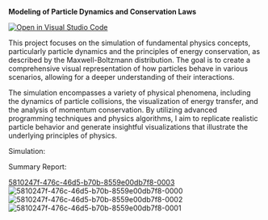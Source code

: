 **Modeling of Particle Dynamics and Conservation Laws**

[![Open in Visual Studio Code](https://classroom.github.com/assets/open-in-vscode-718a45dd9cf7e7f842a935f5ebbe5719a5e09af4491e668f4dbf3b35d5cca122.svg)](https://classroom.github.com/online_ide?assignment_repo_id=15116515&assignment_repo_type=AssignmentRepo)

This project focuses on the simulation of fundamental physics concepts, particularly particle dynamics and the principles of energy conservation, as described by the Maxwell-Boltzmann distribution. The goal is to create a comprehensive visual representation of how particles behave in various scenarios, allowing for a deeper understanding of their interactions.

The simulation encompasses a variety of physical phenomena, including the dynamics of particle collisions, the visualization of energy transfer, and the analysis of momentum conservation. By utilizing advanced programming techniques and physics algorithms, I aim to replicate realistic particle behavior and generate insightful visualizations that illustrate the underlying principles of physics.


Simulation:



Summary Report:

[5810247f-476c-46d5-b70b-8559e00db7f8-0003](https://github.com/user-attachments/assets/501cacc3-e66a-456c-ab03-ac9ccabb5711)
![5810247f-476c-46d5-b70b-8559e00db7f8-0000](https://github.com/user-attachments/assets/59115086-4b44-4748-8438-fbd461bc9178)
![5810247f-476c-46d5-b70b-8559e00db7f8-0002](https://github.com/user-attachments/assets/231bb8cb-e59d-4eb1-953e-4cb5c8bc0b10)
![5810247f-476c-46d5-b70b-8559e00db7f8-0001](https://github.com/user-attachments/assets/2e571552-ce59-489e-86aa-cda03efe5290)
